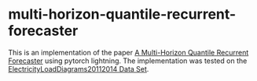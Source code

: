 # multi-horizon-quantile-recurrent-forecaster
 
This is an implementation of the paper [A Multi-Horizon Quantile Recurrent Forecaster](https://arxiv.org/pdf/1711.11053.pdf) using pytorch lightning. The implementation was tested on the [ElectricityLoadDiagrams20112014 Data Set](https://archive.ics.uci.edu/ml/datasets/ElectricityLoadDiagrams20112014).

